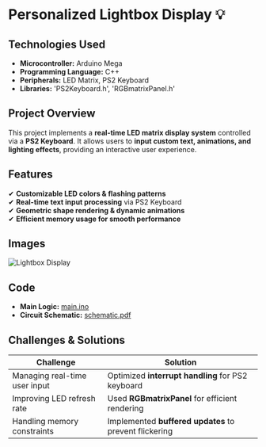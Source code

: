 # Personalized Lightbox Display 💡

## Technologies Used
- **Microcontroller:** Arduino Mega
- **Programming Language:** C++
- **Peripherals:** LED Matrix, PS2 Keyboard
- **Libraries:** 'PS2Keyboard.h', 'RGBmatrixPanel.h'


## Project Overview
This project implements a **real-time LED matrix display system** controlled via a **PS2 Keyboard**. It allows users to **input custom text, animations, and lighting effects**, providing an interactive user experience.

## Features
✔ **Customizable LED colors & flashing patterns**  
✔ **Real-time text input processing** via PS2 Keyboard  
✔ **Geometric shape rendering & dynamic animations**  
✔ **Efficient memory usage for smooth performance**  

## Images
![Lightbox Display](images/lightbox-demo.gif)

## Code
- **Main Logic:** [main.ino](main.ino)
- **Circuit Schematic:** [schematic.pdf](schematic.pdf)

## Challenges & Solutions
| Challenge | Solution |
|-----------|----------|
| Managing real-time user input | Optimized **interrupt handling** for PS2 keyboard |
| Improving LED refresh rate | Used **RGBmatrixPanel** for efficient rendering |
| Handling memory constraints | Implemented **buffered updates** to prevent flickering |
